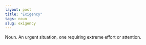 ```yaml
---
layout: post
title: "Exigency"
tags: noun
slug: exigency
---
```

Noun. An urgent situation, one requiring extreme effort or attention.
